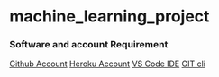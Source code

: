 # machine_learning_project

### Software and account Requirement

[Github Account](https://github.com)
[Heroku Account](https://dashboard.heroku.com/login)
[VS Code IDE](https://code.visualstudio.com/download)
[GIT cli](https://git-scm.com/downloads)




